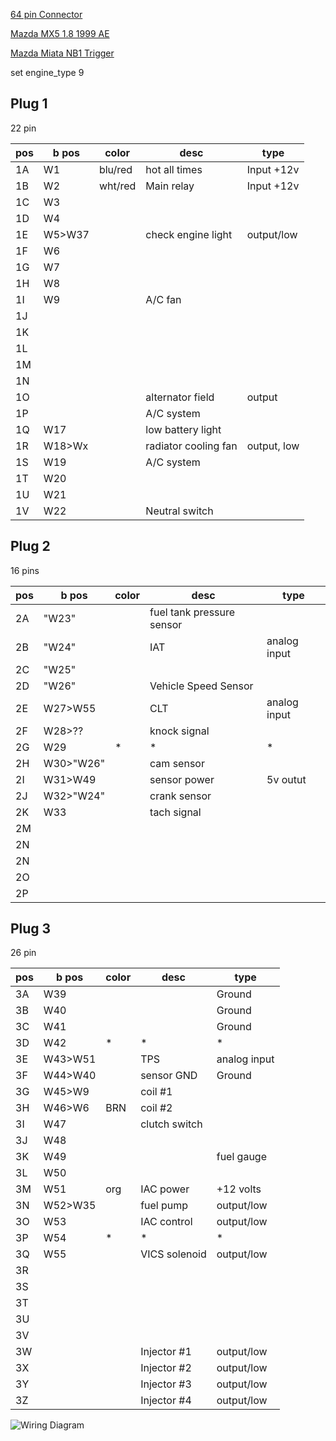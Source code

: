 [64 pin Connector](OEM-connectors#64-pin)

[Mazda MX5 1.8 1999 AE](http://rusefi.com/forum/viewtopic.php?f=3&t=467)

[Mazda Miata NB1 Trigger](All-Supported-Triggers#mazda-miata-nb1)

set engine_type 9

## Plug 1

22 pin

| pos | b pos   | color   | desc                 | type        |
| --- | ------- | ------- | -------------------- | ----------- |
| 1A  | W1      | blu/red | hot all times        | Input +12v  |
| 1B  | W2      | wht/red | Main relay           | Input +12v  |
| 1C  | W3      |         |                      |             |
| 1D  | W4      |         |                      |             |
| 1E  | W5\>W37 |         | check engine light   | output/low  |
| 1F  | W6      |         |                      |             |
| 1G  | W7      |         |                      |             |
| 1H  | W8      |         |                      |             |
| 1I  | W9      |         | A/C fan              |             |
| 1J  |         |         |                      |             |
| 1K  |         |         |                      |             |
| 1L  |         |         |                      |             |
| 1M  |         |         |                      |             |
| 1N  |         |         |                      |             |
| 1O  |         |         | alternator field     | output      |
| 1P  |         |         | A/C system           |             |
| 1Q  | W17     |         | low battery light    |             |
| 1R  | W18\>Wx |         | radiator cooling fan | output, low |
| 1S  | W19     |         | A/C system           |             |
| 1T  | W20     |         |                      |             |
| 1U  | W21     |         |                      |             |
| 1V  | W22     |         | Neutral switch       |             |

## Plug 2

16 pins

| pos | b pos      | color | desc                      | type         |
| --- | ---------- | ----- | ------------------------- | ------------ |
| 2A  | "W23"      |       | fuel tank pressure sensor |              |
| 2B  | "W24"      |       | IAT                       | analog input |
| 2C  | "W25"      |       |                           |              |
| 2D  | "W26"      |       | Vehicle Speed Sensor      |              |
| 2E  | W27\>W55   |       | CLT                       | analog input |
| 2F  | W28\>??    |       | knock signal              |              |
| 2G  | W29        | \*    | \*                        | \*           |
| 2H  | W30\>"W26" |       | cam sensor                |              |
| 2I  | W31\>W49   |       | sensor power              | 5v outut     |
| 2J  | W32\>"W24" |       | crank sensor              |              |
| 2K  | W33        |       | tach signal               |              |
| 2M  |            |       |                           |              |
| 2N  |            |       |                           |              |
| 2N  |            |       |                           |              |
| 2O  |            |       |                           |              |
| 2P  |            |       |                           |              |

## Plug 3

26 pin

| pos | b pos    | color | desc          | type         |
| --- | -------- | ----- | ------------- | ------------ |
| 3A  | W39      |       |               | Ground       |
| 3B  | W40      |       |               | Ground       |
| 3C  | W41      |       |               | Ground       |
| 3D  | W42      | \*    | \*            | \*           |
| 3E  | W43\>W51 |       | TPS           | analog input |
| 3F  | W44\>W40 |       | sensor GND    | Ground       |
| 3G  | W45\>W9  |       | coil \#1      |              |
| 3H  | W46\>W6  | BRN   | coil \#2      |              |
| 3I  | W47      |       | clutch switch |              |
| 3J  | W48      |       |               |              |
| 3K  | W49      |       |               | fuel gauge   |
| 3L  | W50      |       |               |              |
| 3M  | W51      | org   | IAC power     | \+12 volts   |
| 3N  | W52\>W35 |       | fuel pump     | output/low   |
| 3O  | W53      |       | IAC control   | output/low   |
| 3P  | W54      | \*    | \*            | \*           |
| 3Q  | W55      |       | VICS solenoid | output/low   |
| 3R  |          |       |               |              |
| 3S  |          |       |               |              |
| 3T  |          |       |               |              |
| 3U  |          |       |               |              |
| 3V  |          |       |               |              |
| 3W  |          |       | Injector \#1  | output/low   |
| 3X  |          |       | Injector \#2  | output/low   |
| 3Y  |          |       | Injector \#3  | output/low   |
| 3Z  |          |       | Injector \#4  | output/low   |

![Wiring Diagram](Images/Mazda_miata_1999.png)
